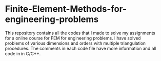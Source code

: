 # Finite-Element-Methods-for-engineering-problems
This repository contains all the codes that I made to solve my assignments for a online course for FEM for engineering problems. I have solved problems of various dimensions and orders with multiple triangulation procedures. The comments in each code file  have more information and all code in in C/C++.
